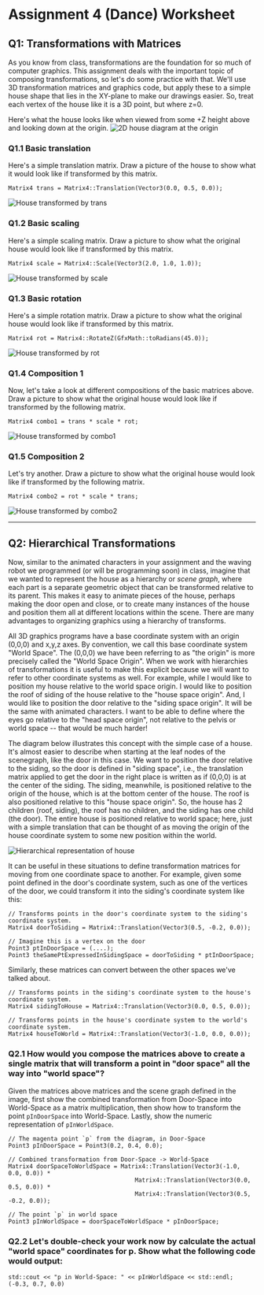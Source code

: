 # Assignment 4 (Dance) Worksheet

## Q1: Transformations with Matrices

As you know from class, transformations are the foundation for so much of computer graphics.  This assignment deals with the important topic of composing transformations, so let's do some practice with that.  We'll use 3D transformation matrices and graphics code, but apply these to a simple house shape that lies in the XY-plane to make our drawings easier.  So, treat each vertex of the house like it is a 3D point, but where z=0.

Here's what the house looks like when viewed from some +Z height above and looking down at the origin.
![2D house diagram at the origin](./img/house.png)


### Q1.1 Basic translation

Here's a simple translation matrix.  Draw a picture of the house to show what it would look like if transformed by this matrix.
```
Matrix4 trans = Matrix4::Translation(Vector3(0.0, 0.5, 0.0));
```
![House transformed by trans](./img/a4-1_1.png)

### Q1.2 Basic scaling

Here's a simple scaling matrix.  Draw a picture to show what the original house would look like if transformed by this matrix.
```
Matrix4 scale = Matrix4::Scale(Vector3(2.0, 1.0, 1.0));
```
![House transformed by scale](./img/a4-1_2.png)

### Q1.3 Basic rotation

Here's a simple rotation matrix.  Draw a picture to show what the original house would look like if transformed by this matrix.
```
Matrix4 rot = Matrix4::RotateZ(GfxMath::toRadians(45.0));
```
![House transformed by rot](./img/a4-1_3.png)


### Q1.4 Composition 1

Now, let's take a look at different compositions of the basic matrices above.  Draw a picture to show what the original house would look like if transformed by the following matrix.
```
Matrix4 combo1 = trans * scale * rot;
```
![House transformed by combo1](./img/a4-1_4.png)


### Q1.5 Composition 2

Let's try another.  Draw a picture to show what the original house would look like if transformed by the following matrix.
```
Matrix4 combo2 = rot * scale * trans;
```
![House transformed by combo2](./img/a4-1_5.png)


--------------------------------------------------------------------------------


## Q2: Hierarchical Transformations

Now, similar to the animated characters in your assignment and the waving robot we programmed (or will be programming soon) in class, imagine that we wanted to represent the house as a hierarchy or *scene graph*, where each part is a separate geometric object that can be transformed relative to its parent.  This makes it easy to animate pieces of the house, perhaps making the door open and close, or to create many instances of the house and position them all at different locations within the scene.  There are many advantages to organizing graphics using a hierarchy of transforms.

All 3D graphics programs have a base coordinate system with an origin (0,0,0) and x,y,z axes.  By convention, we call this base coordinate system "World Space".  The (0,0,0) we have been referring to as "the origin" is more precisely called the "World Space Origin".  When we work with hierarchies of transformations it is useful to make this explicit because we will want to refer to other coordinate systems as well.  For example, while I would like to position my house relative to the world space origin.  I would like to position the roof of siding of the house relative to the "house space origin".  And, I would like to position the door relative to the "siding space origin".  It will be the same with animated characters.  I want to be able to define where the eyes go relative to the "head space origin", not relative to the pelvis or world space -- that would be much harder!

The diagram below illustrates this concept with the simple case of a house.  It's almost easier to describe when starting at the leaf nodes of the scenegraph, like the door in this case.  We want to position the door relative to the siding, so the door is defined in "siding space", i.e., the translation matrix applied to get the door in the right place is written as if (0,0,0) is at the center of the siding.  The siding, meanwhile, is positioned relative to the origin of the house, which is at the bottom center of the house.  The roof is also positioned relative to this "house space origin".  So, the house has 2 children (roof, siding), the roof has no children, and the siding has one child (the door).  The entire house is positioned relative to world space; here, just with a simple translation that can be thought of as moving the origin of the house coordinate system to some new position within the world.

![Hierarchical representation of house](./img/house_hierarchical.png)

It can be useful in these situations to define transformation matrices for moving from one coordinate space to another.  For example, given some point defined in the door's coordinate system, such as one of the vertices of the door, we could transform it into the siding's coordinate system like this:

```
// Transforms points in the door's coordinate system to the siding's coordinate system.
Matrix4 doorToSiding = Matrix4::Translation(Vector3(0.5, -0.2, 0.0));

// Imagine this is a vertex on the door
Point3 ptInDoorSpace = (....);
Point3 theSamePtExpressedInSidingSpace = doorToSiding * ptInDoorSpace;
```

Similarly, these matrices can convert between the other spaces we've talked about.
```
// Transforms points in the siding's coordinate system to the house's coordinate system.
Matrix4 sidingToHouse = Matrix4::Translation(Vector3(0.0, 0.5, 0.0));

// Transforms points in the house's coordinate system to the world's coordinate system.
Matrix4 houseToWorld = Matrix4::Translation(Vector3(-1.0, 0.0, 0.0));
```

### Q2.1 How would you compose the matrices above to create a single matrix that will transform a point in "door space" all the way into "world space"?


Given the matrices above matrices and the scene graph defined in the image, first
show the combined transformation from Door-Space into World-Space as a matrix
multiplication, then show how to transform the point `pInDoorSpace` into
World-Space. Lastly, show the numeric representation of `pInWorldSpace`.

```
// The magenta point `p` from the diagram, in Door-Space
Point3 pInDoorSpace = Point3(0.2, 0.4, 0.0);

// Combined transformation from Door-Space -> World-Space
Matrix4 doorSpaceToWorldSpace = Matrix4::Translation(Vector3(-1.0, 0.0, 0.0)) * 
                                    Matrix4::Translation(Vector3(0.0, 0.5, 0.0)) * 
                                    Matrix4::Translation(Vector3(0.5, -0.2, 0.0));

// The point `p` in world space
Point3 pInWorldSpace = doorSpaceToWorldSpace * pInDoorSpace;
```

### Q2.2 Let's double-check your work now by calculate the actual "world space" coordinates for p.  Show what the following code would output:

```
std::cout << "p in World-Space: " << pInWorldSpace << std::endl;
(-0.3, 0.7, 0.0)
```
